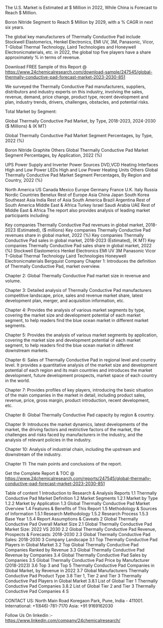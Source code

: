 The U.S. Market is Estimated at $ Million in 2022, While China is Forecast to Reach $ Million.

Boron Nitride Segment to Reach $ Million by 2029, with a % CAGR in next six years.

The global key manufacturers of Thermally Conductive Pad include Stockwell Elastomerics, Henkel Electronics, EMI UV, 3M, Panasonic, Vicor, T-Global Thermal Technology, Laird Technologies and Honeywell Electronicmaterials, etc. in 2022, the global top five players have a share approximately % in terms of revenue.

Download FREE Sample of this Report @ https://www.24chemicalresearch.com/download-sample/247545/global-thermally-conductive-pad-forecast-market-2023-2030-851

We surveyed the Thermally Conductive Pad manufacturers, suppliers, distributors and industry experts on this industry, involving the sales, revenue, demand, price change, product type, recent development and plan, industry trends, drivers, challenges, obstacles, and potential risks.

Total Market by Segment:

Global Thermally Conductive Pad Market, by Type, 2018-2023, 2024-2030 ($ Millions) & (K MT)

Global Thermally Conductive Pad Market Segment Percentages, by Type, 2022 (%)

Boron Nitride
Graphite
Others
Global Thermally Conductive Pad Market Segment Percentages, by Application, 2022 (%)

UPS Power Supply and Inverter Power Sources
DVD,VCD Heating Interfaces
High and Low Power LEDs
High and Low Power Heating Units
Others
Global Thermally Conductive Pad Market Segment Percentages, By Region and Country, 2022 (%)

North America
US
Canada
Mexico
Europe
Germany
France
U.K.
Italy
Russia
Nordic Countries
Benelux
Rest of Europe
Asia
China
Japan
South Korea
Southeast Asia
India
Rest of Asia
South America
Brazil
Argentina
Rest of South America
Middle East & Africa
Turkey
Israel
Saudi Arabia
UAE
Rest of Middle East & Africa
The report also provides analysis of leading market participants including:

Key companies Thermally Conductive Pad revenues in global market, 2018-2023 (Estimated), ($ millions)
Key companies Thermally Conductive Pad revenues share in global market, 2022 (%)
Key companies Thermally Conductive Pad sales in global market, 2018-2023 (Estimated), (K MT)
Key companies Thermally Conductive Pad sales share in global market, 2022 (%)
Stockwell Elastomerics
Henkel Electronics
EMI UV
3M
Panasonic
Vicor
T-Global Thermal Technology
Laird Technologies
Honeywell Electronicmaterials
Bergquist Company
Chapter 1: Introduces the definition of Thermally Conductive Pad, market overview.

Chapter 2: Global Thermally Conductive Pad market size in revenue and volume.

Chapter 3: Detailed analysis of Thermally Conductive Pad manufacturers competitive landscape, price, sales and revenue market share, latest development plan, merger, and acquisition information, etc.

Chapter 4: Provides the analysis of various market segments by type, covering the market size and development potential of each market segment, to help readers find the blue ocean market in different market segments.

Chapter 5: Provides the analysis of various market segments by application, covering the market size and development potential of each market segment, to help readers find the blue ocean market in different downstream markets.

Chapter 6: Sales of Thermally Conductive Pad in regional level and country level. It provides a quantitative analysis of the market size and development potential of each region and its main countries and introduces the market development, future development prospects, market space of each country in the world.

Chapter 7: Provides profiles of key players, introducing the basic situation of the main companies in the market in detail, including product sales, revenue, price, gross margin, product introduction, recent development, etc.

Chapter 8: Global Thermally Conductive Pad capacity by region & country.

Chapter 9: Introduces the market dynamics, latest developments of the market, the driving factors and restrictive factors of the market, the challenges and risks faced by manufacturers in the industry, and the analysis of relevant policies in the industry.

Chapter 10: Analysis of industrial chain, including the upstream and downstream of the industry.

Chapter 11: The main points and conclusions of the report.

Get the Complete Report & TOC @ https://www.24chemicalresearch.com/reports/247545/global-thermally-conductive-pad-forecast-market-2023-2030-851

Table of content
1 Introduction to Research & Analysis Reports
1.1 Thermally Conductive Pad Market Definition
1.2 Market Segments
1.2.1 Market by Type
1.2.2 Market by Application
1.3 Global Thermally Conductive Pad Market Overview
1.4 Features & Benefits of This Report
1.5 Methodology & Sources of Information
1.5.1 Research Methodology
1.5.2 Research Process
1.5.3 Base Year
1.5.4 Report Assumptions & Caveats
2 Global Thermally Conductive Pad Overall Market Size
2.1 Global Thermally Conductive Pad Market Size: 2022 VS 2030
2.2 Global Thermally Conductive Pad Revenue, Prospects & Forecasts: 2018-2030
2.3 Global Thermally Conductive Pad Sales: 2018-2030
3 Company Landscape
3.1 Top Thermally Conductive Pad Players in Global Market
3.2 Top Global Thermally Conductive Pad Companies Ranked by Revenue
3.3 Global Thermally Conductive Pad Revenue by Companies
3.4 Global Thermally Conductive Pad Sales by Companies
3.5 Global Thermally Conductive Pad Price by Manufacturer (2018-2023)
3.6 Top 3 and Top 5 Thermally Conductive Pad Companies in Global Market, by Revenue in 2022
3.7 Global Manufacturers Thermally Conductive Pad Product Type
3.8 Tier 1, Tier 2 and Tier 3 Thermally Conductive Pad Players in Global Market
3.8.1 List of Global Tier 1 Thermally Conductive Pad Companies
3.8.2 List of Global Tier 2 and Tier 3 Thermally Conductive Pad Companies
4 S

CONTACT US:
North Main Road Koregaon Park, Pune, India - 411001.
International: +1(646)-781-7170
Asia: +91 9169162030

Follow Us On linkedin :- https://www.linkedin.com/company/24chemicalresearch/
